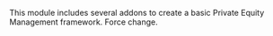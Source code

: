 This module includes several addons to create a basic Private Equity Management framework. Force change.
